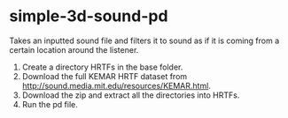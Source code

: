 # simple-3d-sound-pd
Takes an inputted sound file and filters it to sound as if it is coming from a certain location around the listener.

1. Create a directory HRTFs in the base folder.
2. Download the full KEMAR HRTF dataset from http://sound.media.mit.edu/resources/KEMAR.html. 
3. Download the zip and extract all the directories into HRTFs.
4. Run the pd file.

